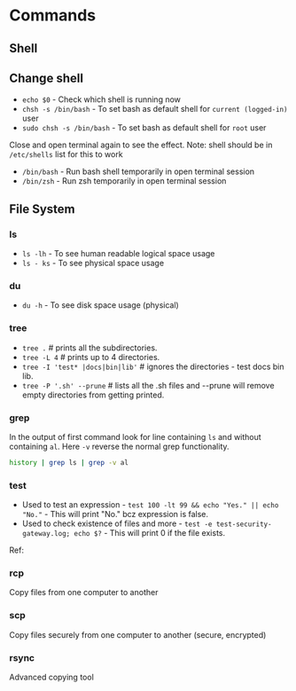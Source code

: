 # Commands

## Shell

## Change shell

* `echo $0` - Check which shell is running now
* `chsh -s /bin/bash` - To set bash as default shell for `current (logged-in)` user
* `sudo chsh -s /bin/bash` - To set bash as default shell for `root` user

Close and open terminal again to see the effect. Note: shell should be in `/etc/shells` list for this to work

* `/bin/bash` - Run bash shell temporarily in open terminal session
* `/bin/zsh` - Run zsh temporarily in open terminal session

## File System

### ls

* `ls -lh` - To see human readable logical space usage
* `ls - ks` - To see physical space usage

### du

* `du -h` - To see disk space usage (physical)

### tree

* `tree .` # prints all the subdirectories.
* `tree -L 4` # prints up to 4 directories.
* `tree -I 'test* |docs|bin|lib'` # ignores the directories - test docs bin lib.
* `tree -P '.sh' --prune` # lists all the .sh files and --prune will remove empty directories from getting printed.

### grep

In the output of first command look for line containing `ls` and without containing `al`. Here `-v` reverse the normal grep functionality.

```bash
history | grep ls | grep -v al
```

### test

* Used to test an expression - `test 100 -lt 99 && echo "Yes." || echo "No."` - This will print "No." bcz expression is false.
* Used to check existence of files and more - `test -e test-security-gateway.log; echo $?` - This will print 0 if the file exists.

Ref: [](https://www.computerhope.com/unix/test.htm)

### rcp

Copy files from one computer to another

### scp

Copy files securely from one computer to another (secure, encrypted)

### rsync

Advanced copying tool
